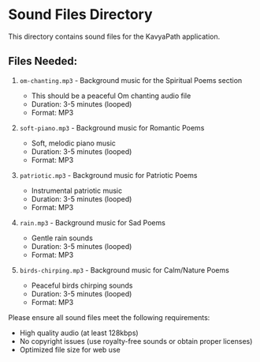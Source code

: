 
# Sound Files Directory

This directory contains sound files for the KavyaPath application.

## Files Needed:

1. `om-chanting.mp3` - Background music for the Spiritual Poems section
   - This should be a peaceful Om chanting audio file
   - Duration: 3-5 minutes (looped)
   - Format: MP3

2. `soft-piano.mp3` - Background music for Romantic Poems
   - Soft, melodic piano music
   - Duration: 3-5 minutes (looped)
   - Format: MP3

3. `patriotic.mp3` - Background music for Patriotic Poems
   - Instrumental patriotic music
   - Duration: 3-5 minutes (looped)
   - Format: MP3

4. `rain.mp3` - Background music for Sad Poems
   - Gentle rain sounds
   - Duration: 3-5 minutes (looped)
   - Format: MP3

5. `birds-chirping.mp3` - Background music for Calm/Nature Poems
   - Peaceful birds chirping sounds
   - Duration: 3-5 minutes (looped)
   - Format: MP3

Please ensure all sound files meet the following requirements:
- High quality audio (at least 128kbps)
- No copyright issues (use royalty-free sounds or obtain proper licenses)
- Optimized file size for web use
